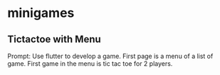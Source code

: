 # minigames

## Tictactoe with Menu
Prompt: Use flutter to develop a game. First page is a menu of a list of game. First game in the menu is tic tac toe for 2 players.
